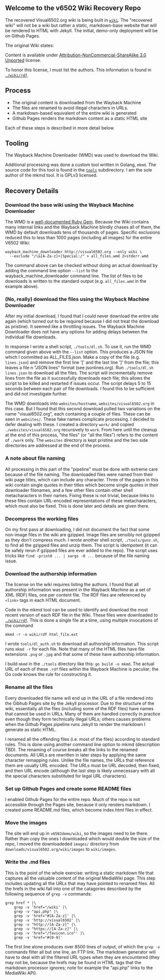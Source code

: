 ## Welcome to the v6502 Wiki Recovery Repo

The recovered Visual6502.org wiki is being built in [`wiki`](./wiki).
The "recovered wiki" will not be a wiki but rather a static, markdown-base website
that will be rendered to HTML with Jekyll. The initial, demo-only deployment will
be on Github Pages.

The original Wiki states:

Content is available under [Attribution-NonCommercial-ShareAlike 3.0 Unported](https://web.archive.org/web/20210405071423/http://creativecommons.org/licenses/by-nc-sa/3.0/) license.

To honor this license, I must list the authors.
This information is found in [`./wiki/rdf`](wiki/rdf).

## Process

- The original content is downloaded from the Wayback Machine
- The files are renamed to avoid illegal characters in URLs.
- A markdown-based equivalent of the entire wiki is generated
- Github Pages renders the markdown content as a static HTML site

Each of these steps is described in more detail below.

## Tooling

The Wayback Machine Downloader (WMD) was used to download the Wiki.

Additional processing was done a custom tool written in Golang, `mkmd`.
The source code for this tool is found in the [`tools`](./tools) subdirectory.
I am the sole author of the mkmd tool. It is GPLv3 licensed.

## Recovery Details

### Download the base wiki using the Wayback Machine Downloader

The WMD is a [well-documented Ruby Gem](https://github.com/hartator/wayback-machine-downloader).
Because the Wiki contains many internal links and the Wayback Machine blindly chases all of them,
the WMD by default downloads tens of thousands of pages. Specific exclusions reduced this to less
than 1000 pages (including all images) for the entire V6502 Wiki:
```
wayback_machine_downloader http://visual6502.org --only wiki \
  --exclude "/\&[A-Za-z]+|Special:/" > all_files.wmd 2>stderr.wmd
```

The command above can be checked without doing an actual download by adding the command line
option `--list` to the wayback_machine_downloader command line. The list of files to be
downloads is written to the standard output (e.g. `all_files.wmd` in the example above).

### (No, really) download the files using the Wayback Machine Downloader

After my initial download, I found that I could never download the entire site again (which
turned out to be required because I did not treat the download as pristine). It seemed like
a throttling issues. The Wayback Machine Downloader does not have any options for adding
delays between the individual file downloads.

In response I wrote a shell script, `./tools/dl.sh`. To use it, run the WMD command given
above with the `--list` option. This produces a JSON file which I committed as ALL_FILES.json.
Make a copy of the file (e.g. `lines.json`) and remove the first line '[' and the last line ']'
from the file; this leaves a file n "JSON lines" format (see jsonlines.org). Run
`./tools/dl.sh lines.json` to download all the files. The script will incrementally remove lines
from the file as it successfully downloads each file; this allows the script to be killed and
restarted if issues occur. The script delays 5 to 15 seconds between each pair of file downloads.
I found this to be sufficient and did not investigate further.

The WMD downloads into `websites/hostname`, `websites/visual6502.org` in this case. But I
found that this second download pulled two variations on the name "visual6502.org", each
containing a couple of files. These can be seen in `websites/`. These fake names complicate
processing. I decided to defer dealing with these. I created a directory `work/` and copied
`./websites/visual6502.org` recursively to `work`.  From here until the cleanup at the end
of this process, "the files" (or "all the files") refers to the content of `./work` only.
The `websites` directory is kept pristine and the two side directories are addressed at the
end of the process.

### A note about file naming

All processing in this part of the "pipeline" must be done with extreme care because of the
file naming. The downloaded files were named from their wiki page titles, which can include
any character. Three of the pages in this wiki contain single quotes in their titles which
become single quotes in their downloader filenames, and a few other files contain other shell
metacharacters in their names. Fixing these is not trivial, because links to these files
contain URL-encoded representations of these metacharacters, which must also be fixed. This
is done later and details are given there.

### Decompress the working files

On my first pass at downloading, I did not document the fact that some non-image files in the
wiki are gzipped. Image files are sensibly not gzipped as they don't compress much. I wrote
another shell script, `./tools/gunz.sh`, to find all the gzipped files and unzip them. The
script is idempotent (it can be safely rerun if gzipped files are ever added to the repo).
The script uses tricks like `find -print0 ... | xargs -0 ...` because of the file naming issue.

### Download the authorship information

The license on the wiki requires listing the authors. I found that all authorship information
was present in the Wayback Machine as a set of XML (RDF) files, one per content file. The RDF
files are referenced by `<link>` tags in each HTML document.

Code in the mkmd tool can be used to identify and download the most recent version of each RDF
file in the Wiki. These files were downloaded to [`./wiki/rdf`](wiki/rdf). This is done a single
file at a time, using multiple invocations of the command

```
mkmd -r -o wiki/rdf html_file.ext
```

I wrote `tools/dl_auth.sh` to download all authorship information. This script runs `mkmd -r`
for each file. Note that many of the HTML files have file extensions `.png` or `.jpg` and
that some of these have authorship information.

I build `mkmd` in the `./tools` directory like this: `go build -o mkmd`. The actual URL of
each of these `.rdf` files within the Wayback Machine is peculiar; the Go code knows the rule
for constructing it.

### Rename all the files

Every downloaded file name will end up in the URL of a file rendered into the Gibhub Pages site
by the Jekyll processor. Due to the structure of the wiki, essentially all the files (including
some of the RDF files) have names that cannot be used in URLs. Many of them are handled correctly
in practice even though they form technically illegal URLs; others causes problems when the Github
Pages pipeline runs Jekyll to render the markdown I generate as static HTML.

I renamed all the offending files (i.e. most of the files) according to standard rules. This is
done using another command line option to mkmd (description TBD). The renaming of course breaks
all the links to the renamed documents. All URLs are rewritten in later steps by applying the
same character remapping rules. Unlike the file names, the URLs that reference them are usually
URL encoded. The URLs must be URL decoded, then fixed, and then URL encode (although the last
step is likely unnecessary with all the special characters substituted for legal URL characters).

### Set up Github Pages and create some README files

I enabled Github Pages for the entire repo. Much of the repo is not accessible through the Pages
site, because it only renders markdown. I created some README.md files, which become index.html
files in effect.

### Move the images

The site will end up in `v6502demo/wiki`, so the images need to be there. Rather than copy the
ones I downloaded which would double the size of the repo, I moved the downloadeded `images/`
directory from `downloads/visual6502.org/wiki/images` to `wiki/images`.

### Write the .md files

This is the point of the whole exercise: writing a static markdown file that captures all the
valuable content of the original MediaWiki page. This step includes updating all the URLs that
may have pointed to renamed files. All the hrefs in the wiki fall into one of the catagories
described by the following sequence of `grep -v` commands:
```
grep href * |\
	grep -v 'href="/wiki' |\
	grep -v "api.php" |\
	grep -v 'href="#[A-Za-z]' |\
	grep -v 'http://visual6502' |\
	grep -v "http://[A-Za-z]" |\
	grep -v "https://[A-Za-z]" |\
	grep -v 'href="/favicon.ico"' |\
	grep -v 'href="#[0-9]'
```
The first line alone produces over 8500 lines of output, of which the `grep -v` commands
filter all but one line, an FTP link. The markdown generator will have to deal with all
the filtered URL types when they are encountered (they may not be, because the hrefs may
be found in HTML tags that the markdown processor ignores; note for example the "api.php"
links to the MediaWiki API).

